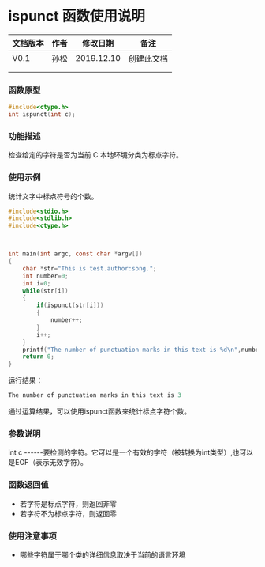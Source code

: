 # ispunct 函数使用说明





| **文档版本** | **作者** | **修改日期** | **备注**   |
| ------------ | -------- | ------------ | ---------- |
| V0.1         | 孙松     | 2019.12.10   | 创建此文档 |
|              |          |              |            |
|              |          |              |            |







### **函数原型**

```c
#include<ctype.h>
int ispunct(int c);
```



### **功能描述**

检查给定的字符是否为当前 C 本地环境分类为标点字符。





### **使用示例**

统计文字中标点符号的个数。
```c
#include<stdio.h>
#include<stdlib.h>
#include<ctype.h>



int main(int argc, const char *argv[])
{
	char *str="This is test.author:song.";
    int number=0;
	int i=0;
    while(str[i])
    {
        if(ispunct(str[i]))
        {
            number++;
        }
        i++;     
    }
    printf("The number of punctuation marks in this text is %d\n",number);
	return 0;
}
```

运行结果：

```c
The number of punctuation marks in this text is 3
```

通过运算结果，可以使用ispunct函数来统计标点字符个数。



### **参数说明**

int c ------要检测的字符。它可以是一个有效的字符（被转换为int类型）,也可以是EOF（表示无效字符）。





### **函数返回值**

 - 若字符是标点字符，则返回非零
 - 若字符不为标点字符，则返回零






### **使用注意事项**

- 哪些字符属于哪个类的详细信息取决于当前的语言环境